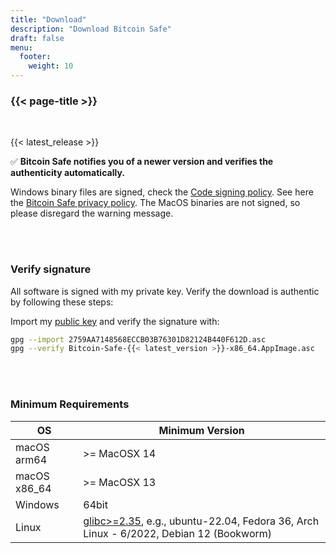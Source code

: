 ```yaml
---
title: "Download"
description: "Download Bitcoin Safe"
draft: false
menu:
  footer:
    weight: 10
---
```


### {{< page-title >}} 

<br>

{{< latest_release >}}


✅ **Bitcoin Safe notifies you of a newer version and verifies the authenticity automatically.**


Windows binary files are signed, check the [Code signing policy](/en/code-signing-policy). See here the   [Bitcoin Safe privacy policy](/en/code-signing-policy).  The  MacOS binaries are not signed, so please disregard the warning message.

<br>
<br>

###  Verify signature

All software is signed with my private key. Verify the download is authentic by following these steps:

Import my [public key](https://keys.openpgp.org/vks/v1/by-fingerprint/2759AA7148568ECCB03B76301D82124B440F612D) and verify the signature with:
```bash
gpg --import 2759AA7148568ECCB03B76301D82124B440F612D.asc
gpg --verify Bitcoin-Safe-{{< latest_version >}}-x86_64.AppImage.asc
```


<br>

<br>

###  Minimum Requirements

| OS         | Minimum Version |
|------------|-----------------|
|  macOS arm64  |   >= MacOSX 14             |
|  macOS   x86_64 |   >=  MacOSX 13            |
| Windows        |   64bit              |
| Linux      |   [glibc>=2.35](https://pkgs.org/search/?q=glibc), e.g., ubuntu-22.04, Fedora 36, Arch Linux - 6/2022,  Debian 12 (Bookworm)           |



<br>

<br>


<!-- ### Alternative install  via pip  on Mac, Linux, or Windows 
PyPi: https://pypi.org/project/bitcoin-safe/
```bash
python -m pip install bitcoin-safe
python -m bitcoin_safe
``` -->
